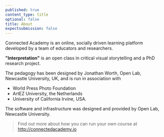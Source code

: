 ```yaml
---
published: true
content_type: title
optional: false
title: About
expectsubmission: false
---
```


Connected Academy is an online, socially driven learning platform developed by a team of educators and researchers.

**"Interpretation"** is an open class in critical visual storytelling and a PhD research project. 

The pedagogy has been designed by Jonathan Worth, Open Lab, Newcastle University, UK, and is run in association with
- World Press Photo Foundation
- ArtEZ University, the Netherlands
- University of California Irvine, USA.

The software and infrastructure was designed and provided by Open Lab, Newcastle University.

> Find out more about how you can run your own course at http://connectedacademy.io
